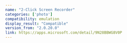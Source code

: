 ```yaml
---
name: "2-Click Screen Recorder"
categories: ['photo']
compatibility: emulation
display_result: "Compatible"
version_from: "2.0.20.0"
link: https://apps.microsoft.com/detail/9N28BBWG8V0P
---
```

